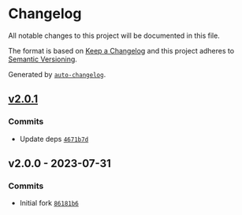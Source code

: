 # Changelog

All notable changes to this project will be documented in this file.

The format is based on [Keep a Changelog](https://keepachangelog.com/en/1.0.0/)
and this project adheres to [Semantic Versioning](https://semver.org/spec/v2.0.0.html).

Generated by [`auto-changelog`](https://github.com/CookPete/auto-changelog).

## [v2.0.1](https://github.com/bcomnes/invoicer/compare/v2.0.0...v2.0.1)

### Commits

- Update deps [`4671b7d`](https://github.com/bcomnes/invoicer/commit/4671b7d4692643f8c3f20bc6f1ea49afc3668595)

## v2.0.0 - 2023-07-31

### Commits

- Initial fork [`86181b6`](https://github.com/bcomnes/invoicer/commit/86181b67c09bc7ac685fed06fa16473e505dbb3f)
